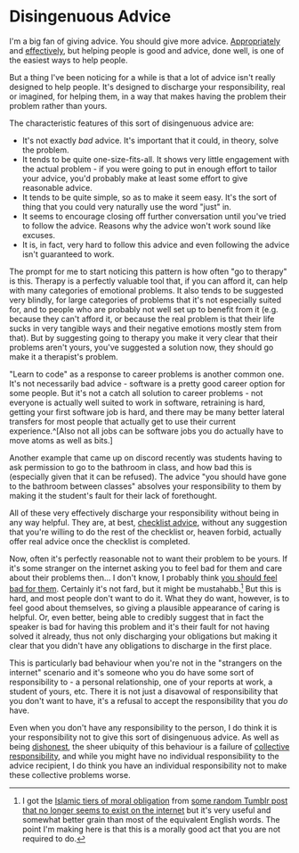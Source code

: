 # Disingenuous Advice

I'm a big fan of giving advice. You should give more advice. [Appropriately](https://notebook.drmaciver.com/posts/2021-07-17-14:20.html) and [effectively](https://drmaciver.substack.com/p/how-to-give-good-advice),
but helping people is good and advice, done well, is one of the easiest ways to help people.

But a thing I've been noticing for a while is that a lot of advice isn't really designed to help people. It's designed to discharge your responsibility, real or imagined, for helping them, in a way that makes having the problem their problem rather than yours.

The characteristic features of this sort of disingenuous advice are:

* It's not exactly *bad* advice. It's important that it could, in theory, solve the problem.
* It tends to be quite one-size-fits-all. It shows very little engagement with the actual problem - if you were going to put in enough effort to tailor your advice, you'd probably make at least some effort to give reasonable advice.
* It tends to be quite simple, so as to make it seem easy. It's the sort of thing that you could very naturally use the word "just" in.
* It seems to encourage closing off further conversation until you've tried to follow the advice. Reasons why the advice won't work sound like excuses.
* It is, in fact, very hard to follow this advice and even following the advice isn't guaranteed to work.

The prompt for me to start noticing this pattern is how often "go to therapy" is this. Therapy is a perfectly valuable tool that, if you can afford it, can help with many categories of emotional problems. It also tends to be suggested very blindly, for large categories of problems that it's not especially suited for, and to people who are probably not well set up to benefit from it (e.g. because they can't afford it, or because the real problem is that their life sucks in very tangible ways and their negative emotions mostly stem from that). But by suggesting going to therapy you make it very clear that their problems aren't yours, you've suggested a solution now, they should go make it a therapist's problem.

"Learn to code" as a response to career problems is another common one. It's not necessarily bad advice - software is a pretty good career option for some people. But it's not a catch all solution to career problems - not everyone is actually well suited to work in software, retraining is hard, getting your first software job is hard, and there may be many better lateral transfers for most people that actually get to use their current experience.^[Also not all jobs can be software jobs you do actually have to move atoms as well as bits.]

Another example that came up on discord recently was students having to ask permission to go to the bathroom in class, and how bad this is (especially given that it can be refused). The advice "you should have gone to the bathroom between classes" absolves your responsibility to them by making it the student's fault for their lack of forethought.

All of these very effectively discharge your responsibility without being in any way helpful. They are, at best, [checklist advice](https://drmaciver.substack.com/i/39151933/checklist-advice), without any suggestion that you're willing to do the rest of the checklist or, heaven forbid, actually offer real advice once the checklist is completed.

Now, often it's perfectly reasonable not to want their problem to be yours. If it's some stranger on the internet asking you to feel bad for them and care about their problems then... I don't know, I probably think [you should feel bad for them](https://notebook.drmaciver.com/posts/2022-01-23-13:27.html). Certainly it's not fard, but it might be mustahabb.[^islam] But this is hard, and most people don't want to do it. What they do want, however, is to feel good about themselves, so giving a plausible appearance of caring is helpful. Or, even better, being able to credibly suggest that in fact the speaker is bad for having this problem and it's their fault for not having solved it already, thus not only discharging your obligations but making it clear that you didn't have any obligations to discharge in the first place.

[^islam]: I got the [Islamic tiers of moral obligation](https://en.wikipedia.org/wiki/Fard) from [some random Tumblr post that no longer seems to exist on the internet](/images/islamic-moral-tiers.webp) but it's very useful and somewhat better grain than most of the equivalent English words. The point I'm making here is that this is a morally good act that you are not required to do.

This is particularly bad behaviour when you're not in the "strangers on the internet" scenario and it's someone who you do have some sort of responsibility to - a personal relationship, one of your reports at work, a student of yours, etc. There it is not just a disavowal of responsibility that you don't want to have, it's a refusal to accept the responsibility that you *do* have.

Even when you don't have any responsibility to the person, I do think it is your responsibility not to give this sort of disingenuous advice. As well as being [dishonest](https://notebook.drmaciver.com/posts/2024-01-04-10:02.html), the sheer ubiquity of this behaviour is a failure of [collective responsibility](https://notebook.drmaciver.com/posts/2020-03-07-14:34.html), and while you might have no individual responsibility to the advice recipient, I do think you have an individual responsibility not to make these collective problems worse.
